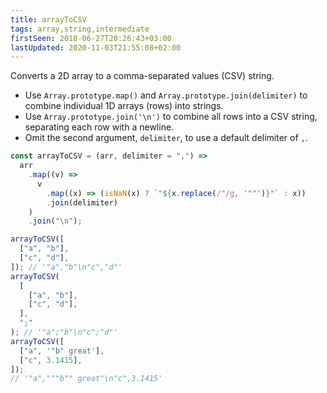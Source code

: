 ```yaml
---
title: arrayToCSV
tags: array,string,intermediate
firstSeen: 2018-06-27T20:26:43+03:00
lastUpdated: 2020-11-03T21:55:08+02:00
---
```


Converts a 2D array to a comma-separated values (CSV) string.

- Use `Array.prototype.map()` and `Array.prototype.join(delimiter)` to combine individual 1D arrays (rows) into strings.
- Use `Array.prototype.join('\n')` to combine all rows into a CSV string, separating each row with a newline.
- Omit the second argument, `delimiter`, to use a default delimiter of `,`.

```js
const arrayToCSV = (arr, delimiter = ",") =>
  arr
    .map((v) =>
      v
        .map((x) => (isNaN(x) ? `"${x.replace(/"/g, '""')}"` : x))
        .join(delimiter)
    )
    .join("\n");
```

```js
arrayToCSV([
  ["a", "b"],
  ["c", "d"],
]); // '"a","b"\n"c","d"'
arrayToCSV(
  [
    ["a", "b"],
    ["c", "d"],
  ],
  ";"
); // '"a";"b"\n"c";"d"'
arrayToCSV([
  ["a", '"b" great'],
  ["c", 3.1415],
]);
// '"a","""b"" great"\n"c",3.1415'
```

